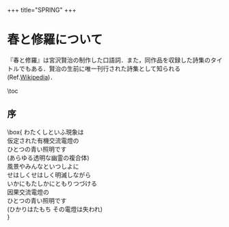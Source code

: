 +++
title="SPRING"
+++

# 春と修羅について

『春と修羅』は宮沢賢治の制作した口語詞．また，同作品を収録した詩集のタイトルでもある．賢治の生前に唯一刊行された詩集として知られる(Ref.[Wikipedia](https://ja.wikipedia.org/wiki/%E6%98%A5%E3%81%A8%E4%BF%AE%E7%BE%85))．

\toc

## 序

\box{
    わたくしといふ現象は  
    仮定された有機交流電燈の  
    ひとつの青い照明です  
    (あらゆる透明な幽霊の複合体)  
    風景やみんなといつしよに  
    せはしくせはしく明滅しながら  
    いかにもたしかにともりつづける  
    因果交流電燈の  
    ひとつの青い照明です  
    (ひかりはたもち その電燈は失われ)  
}

